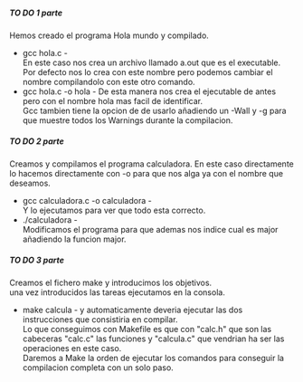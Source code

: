 ##### TO DO 1 parte #####
Hemos creado el programa Hola mundo y compilado.    
- gcc hola.c -     
En este caso nos crea un archivo llamado a.out que es el executable.      
Por defecto nos lo crea con este nombre pero podemos cambiar el nombre compilandolo con este otro comando.    
- gcc hola.c -o hola - De esta manera nos crea el ejecutable de antes pero con el nombre hola mas facil de identificar.     
Gcc tambien tiene la opcion de de usarlo añadiendo un -Wall y  -g para que muestre todos los Warnings durante la compilacion.      

##### TO DO 2 parte #####        
Creamos y compilamos el programa calculadora. En este caso directamente lo hacemos directamente con -o para que nos alga ya con el nombre que deseamos.       
- gcc calculadora.c -o calculadora -      
Y lo ejecutamos para ver que todo esta correcto.     
- ./calculadora -    
Modificamos el programa para que ademas nos indice cual es major añadiendo la funcion major.      

##### TO DO 3 parte #####

Creamos el fichero make y introducimos los objetivos.      
una vez introducidos las tareas ejecutamos en la consola.    
- make calcula - y automaticamente deveria ejecutar las dos instrucciones que consistiria en compilar.    
Lo que conseguimos con Makefile es que con "calc.h" que son las cabeceras "calc.c" las funciones y "calcula.c" que vendrian ha ser las operaciones en este caso.     
Daremos a Make la orden de ejecutar los comandos para conseguir la compilacion completa con un solo paso.


